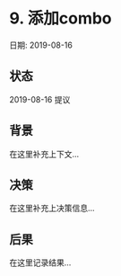 # 9. 添加combo

日期: 2019-08-16

## 状态

2019-08-16 提议

## 背景

在这里补充上下文...

## 决策

在这里补充上决策信息...

## 后果

在这里记录结果...
